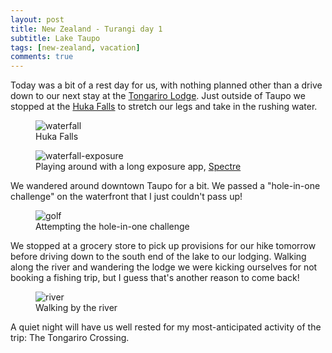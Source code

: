 ```yaml
---
layout: post
title: New Zealand - Turangi day 1
subtitle: Lake Taupo
tags: [new-zealand, vacation]
comments: true
---
```


Today was a bit of a rest day for us, with nothing planned other than a drive down to our next stay at the [Tongariro Lodge](https://www.tongarirolodge.co.nz). Just outside of Taupo we stopped at the [Huka Falls](https://www.newzealand.com/int/feature/huka-falls/) to stretch our legs and take in the rushing water.

<figure>
  <img src="{{site.url}}/assets/img/2023-03-13-tongariro-day-1/waterfall.JPG" alt="waterfall"/>
  <figcaption>Huka Falls</figcaption>
</figure>

<figure>
  <img src="{{site.url}}/assets/img/2023-03-13-tongariro-day-1/waterfall-exposure.JPG" alt="waterfall-exposure"/>
  <figcaption>Playing around with a long exposure app, <a href="https://spectre.cam">Spectre</a></figcaption>
</figure>

We wandered around downtown Taupo for a bit. We passed a "hole-in-one challenge" on the waterfront that I just couldn't pass up!

<figure>
  <img src="{{site.url}}/assets/img/2023-03-13-tongariro-day-1/golf.JPG" alt="golf"/>
  <figcaption>Attempting the hole-in-one challenge</figcaption>
</figure>

We stopped at a grocery store to pick up provisions for our hike tomorrow before driving down to the south end of the lake to our lodging. Walking along the river and wandering the lodge we were kicking ourselves for not booking a fishing trip, but I guess that's another reason to come back!

<figure>
  <img src="{{site.url}}/assets/img/2023-03-13-tongariro-day-1/river.JPG" alt="river"/>
  <figcaption>Walking by the river</figcaption>
</figure>

A quiet night will have us well rested for my most-anticipated activity of the trip: The Tongariro Crossing.
